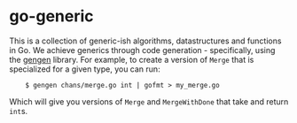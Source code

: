 # go-generic

This is a collection of generic-ish algorithms, datastructures and functions in
Go.  We achieve generics through code generation - specifically, using the
[gengen](https://github.com/joeshaw/gengen) library.  For example, to create a
version of `Merge` that is specialized for a given type, you can run:

		$ gengen chans/merge.go int | gofmt > my_merge.go

Which will give you versions of `Merge` and `MergeWithDone` that take and return
`int`s.
